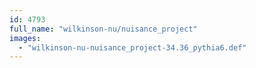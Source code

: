 ```yaml
---
id: 4793
full_name: "wilkinson-nu/nuisance_project"
images: 
  - "wilkinson-nu-nuisance_project-34.36_pythia6.def"
---
```


